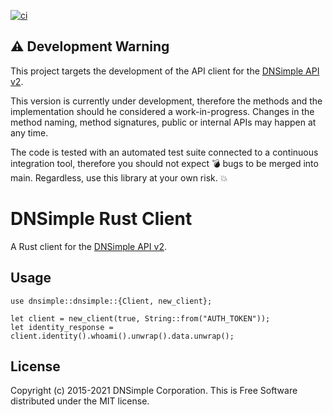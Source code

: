 [![ci](https://github.com/dnsimple/dnsimple-rust/actions/workflows/ci.yml/badge.svg)](https://github.com/dnsimple/dnsimple-rust/actions/workflows/ci.yml)

## :warning: Development Warning

This project targets the development of the API client for the [DNSimple API v2](https://developer.dnsimple.com/v2/).

This version is currently under development, therefore the methods and the implementation should he considered a 
work-in-progress. Changes in the method naming, method signatures, public or internal APIs may happen at any time.

The code is tested with an automated test suite connected to a continuous integration tool, therefore you should not 
expect :bomb: bugs to be merged into main. Regardless, use this library at your own risk. :boom:


# DNSimple Rust Client

A Rust client for the [DNSimple API v2](https://developer.dnsimple.com/v2/).

## Usage

```
use dnsimple::dnsimple::{Client, new_client};

let client = new_client(true, String::from("AUTH_TOKEN"));
let identity_response = client.identity().whoami().unwrap().data.unwrap();
```

## License

Copyright (c) 2015-2021 DNSimple Corporation. This is Free Software distributed under the MIT license.
